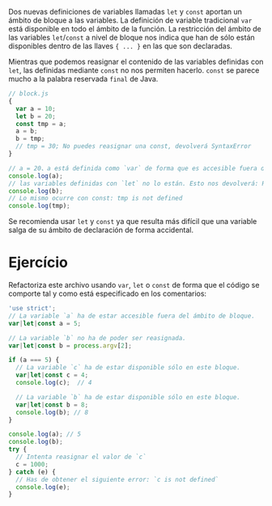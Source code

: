 Dos nuevas definiciones de variables llamadas `let` y `const` aportan un ámbito de bloque a las variables. La definición de variable tradicional `var` está disponible en todo el ámbito de la función. La restricción del ámbito de las variables `let`/`const` a nivel de bloque nos indica que han de sólo están disponibles dentro de las llaves `{ ... }` en las que son declaradas.

Mientras que podemos reasignar el contenido de las variables definidas con `let`, las definidas mediante `const` no nos permiten hacerlo. `const` se parece mucho a la palabra reservada `final` de Java.

```javascript
// block.js
{
  var a = 10;
  let b = 20;
  const tmp = a;
  a = b;
  b = tmp;
  // tmp = 30; No puedes reasignar una const, devolverá SyntaxError
}

// a = 20、a está definida como `var` de forma que es accesible fuera del ámbito.
console.log(a);
// las variables definidas con `let` no lo están. Esto nos devolverá: ReferenceError b is not defined
console.log(b);
// Lo mismo ocurre con const: tmp is not defined
console.log(tmp);
```

Se recomienda usar `let` y `const` ya que resulta más difícil que una variable salga de su ámbito de declaración de forma accidental.

# Ejercício

Refactoriza este archivo usando `var`, `let` o `const` de forma que el código se comporte tal y como está especificado en los comentarios:

```javascript
'use strict';
// La variable `a` ha de estar accesible fuera del ámbito de bloque.
var|let|const a = 5;

// La variable `b` no ha de poder ser reasignada.
var|let|const b = process.argv[2];

if (a === 5) {
  // La variable `c` ha de estar disponible sólo en este bloque.
  var|let|const c = 4;
  console.log(c);  // 4

  // La variable `b` ha de estar disponible sólo en este bloque.
  var|let|const b = 8;
  console.log(b); // 8
}

console.log(a); // 5
console.log(b);
try {
  // Intenta reasignar el valor de `c`
  c = 1000;
} catch (e) {
  // Has de obtener el siguiente error: `c is not defined`
  console.log(e);
}
```
